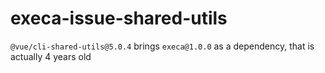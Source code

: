 # execa-issue-shared-utils

`@vue/cli-shared-utils@5.0.4` brings `execa@1.0.0` as a dependency, that is actually 4 years old

